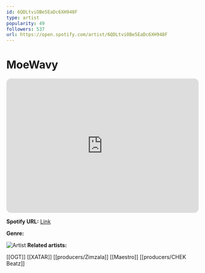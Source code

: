 ```yaml
---
id: 6QDLtviOBe5EaDc6XH948F
type: artist
popularity: 49
followers: 537
url: https://open.spotify.com/artist/6QDLtviOBe5EaDc6XH948F
---
```

# MoeWavy

<iframe style="border-radius:12px" src="https://open.spotify.com/embed/artist/6QDLtviOBe5EaDc6XH948F" width="100%" height="352" frameBorder="0" allowfullscreen="" allow="autoplay; clipboard-write; encrypted-media; fullscreen; picture-in-picture" loading="lazy"></iframe>

**Spotify URL:** [Link](https://open.spotify.com/artist/6QDLtviOBe5EaDc6XH948F)

**Genre:** 

![Artist](https://i.scdn.co/image/ab6761610000e5eb5c458a312e51ce1b09a5ce2e)
**Related artists:**

[[OGT]]
[[XATAR]]
[[producers/Zimzala]]
[[Maestro]]
[[producers/CHEK Beatz]]
